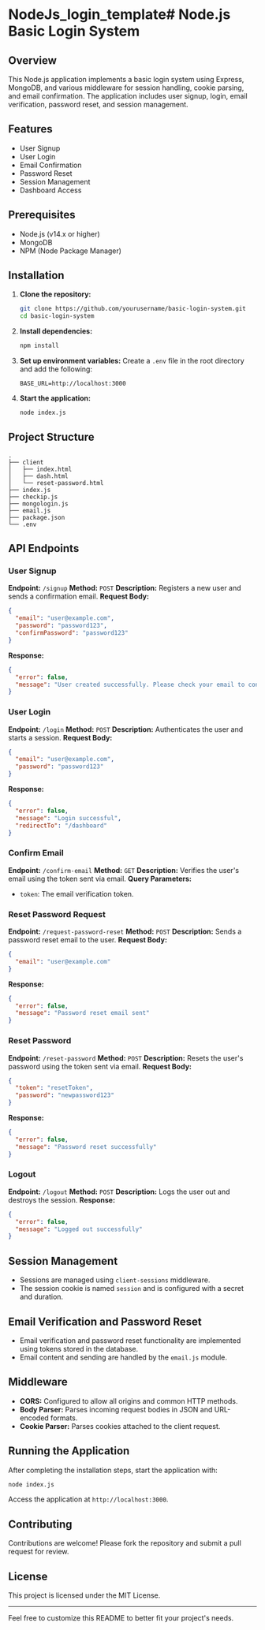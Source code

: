 # NodeJs_login_template# Node.js Basic Login System

## Overview
This Node.js application implements a basic login system using Express, MongoDB, and various middleware for session handling, cookie parsing, and email confirmation. The application includes user signup, login, email verification, password reset, and session management.

## Features
- User Signup
- User Login
- Email Confirmation
- Password Reset
- Session Management
- Dashboard Access

## Prerequisites
- Node.js (v14.x or higher)
- MongoDB
- NPM (Node Package Manager)

## Installation

1. **Clone the repository:**
   ```sh
   git clone https://github.com/yourusername/basic-login-system.git
   cd basic-login-system
   ```

2. **Install dependencies:**
   ```sh
   npm install
   ```

3. **Set up environment variables:**
   Create a `.env` file in the root directory and add the following:
   ```env
   BASE_URL=http://localhost:3000
   ```

4. **Start the application:**
   ```sh
   node index.js
   ```

## Project Structure
```plaintext
.
├── client
│   ├── index.html
│   ├── dash.html
│   └── reset-password.html
├── index.js
├── checkip.js
├── mongologin.js
├── email.js
├── package.json
└── .env
```

## API Endpoints

### User Signup
**Endpoint:** `/signup`
**Method:** `POST`
**Description:** Registers a new user and sends a confirmation email.
**Request Body:**
```json
{
  "email": "user@example.com",
  "password": "password123",
  "confirmPassword": "password123"
}
```
**Response:**
```json
{
  "error": false,
  "message": "User created successfully. Please check your email to confirm your account."
}
```

### User Login
**Endpoint:** `/login`
**Method:** `POST`
**Description:** Authenticates the user and starts a session.
**Request Body:**
```json
{
  "email": "user@example.com",
  "password": "password123"
}
```
**Response:**
```json
{
  "error": false,
  "message": "Login successful",
  "redirectTo": "/dashboard"
}
```

### Confirm Email
**Endpoint:** `/confirm-email`
**Method:** `GET`
**Description:** Verifies the user's email using the token sent via email.
**Query Parameters:**
- `token`: The email verification token.

### Reset Password Request
**Endpoint:** `/request-password-reset`
**Method:** `POST`
**Description:** Sends a password reset email to the user.
**Request Body:**
```json
{
  "email": "user@example.com"
}
```
**Response:**
```json
{
  "error": false,
  "message": "Password reset email sent"
}
```

### Reset Password
**Endpoint:** `/reset-password`
**Method:** `POST`
**Description:** Resets the user's password using the token sent via email.
**Request Body:**
```json
{
  "token": "resetToken",
  "password": "newpassword123"
}
```
**Response:**
```json
{
  "error": false,
  "message": "Password reset successfully"
}
```

### Logout
**Endpoint:** `/logout`
**Method:** `POST`
**Description:** Logs the user out and destroys the session.
**Response:**
```json
{
  "error": false,
  "message": "Logged out successfully"
}
```

## Session Management
- Sessions are managed using `client-sessions` middleware.
- The session cookie is named `session` and is configured with a secret and duration.

## Email Verification and Password Reset
- Email verification and password reset functionality are implemented using tokens stored in the database.
- Email content and sending are handled by the `email.js` module.

## Middleware
- **CORS:** Configured to allow all origins and common HTTP methods.
- **Body Parser:** Parses incoming request bodies in JSON and URL-encoded formats.
- **Cookie Parser:** Parses cookies attached to the client request.

## Running the Application
After completing the installation steps, start the application with:
```sh
node index.js
```
Access the application at `http://localhost:3000`.

## Contributing
Contributions are welcome! Please fork the repository and submit a pull request for review.

## License
This project is licensed under the MIT License.

---

Feel free to customize this README to better fit your project's needs.
